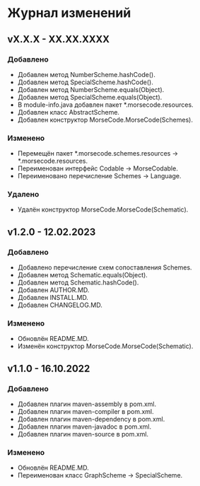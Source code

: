 # Журнал изменений
## vX.X.X - XX.XX.XXXX
### Добавлено
* Добавлен метод NumberScheme.hashCode().
* Добавлен метод SpecialScheme.hashCode().
* Добавлен метод NumberScheme.equals(Object).
* Добавлен метод SpecialScheme.equals(Object).
* В module-info.java добавлен пакет *.morsecode.resources.
* Добавлен класс AbstractScheme.
* Добавлен конструктор MorseCode.MorseCode(Schemes).

### Изменено
* Перемещён пакет *.morsecode.schemes.resources -> *.morsecode.resources.
* Переименован интерфейс Codable -> MorseCodable.
* Переименовано перечисление Schemes -> Language.

### Удалено
* Удалён конструктор MorseCode.MorseCode(Schematic).

## v1.2.0 - 12.02.2023
### Добавлено
* Добавлено перечисление схем сопоставления Schemes.
* Добавлен метод Schematic.equals(Object).
* Добавлен метод Schematic.hashCode().
* Добавлен AUTHOR.MD.
* Добавлен INSTALL.MD.
* Добавлен CHANGELOG.MD.

### Изменено
* Обновлён README.MD.
* Изменён конструктор MorseCode.MorseCode(Schematic).

## v1.1.0 - 16.10.2022
### Добавлено
* Добавлен плагин maven-assembly в pom.xml.
* Добавлен плагин maven-compiler в pom.xml.
* Добавлен плагин maven-dependency в pom.xml.
* Добавлен плагин maven-javadoc в pom.xml.
* Добавлен плагин maven-source в pom.xml.

### Изменено
* Обновлён README.MD.
* Переименован класс GraphScheme -> SpecialScheme.
